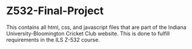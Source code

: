 # Z532-Final-Project
This contains all html, css, and javascript files that are part of the Indiana University-Bloomington Cricket Club website. This is done to fulfill requirements in the ILS Z-532 course.
